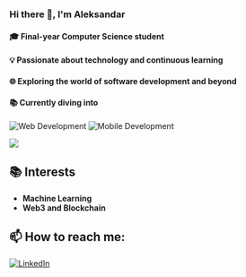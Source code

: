 ### Hi there 👋, I'm Aleksandar

#### 🎓 Final-year Computer Science student

#### 💡 Passionate about technology and continuous learning

#### 🌐 Exploring the world of software development and beyond

#### 📚 Currently diving into 
<p>
  <img src="https://img.shields.io/badge/Web%20Development-yellow?style=for-the-badge" alt="Web Development"/>
  <img src="https://img.shields.io/badge/Mobile%20Development-green?style=for-the-badge" alt="Mobile Development"/>
</p>


![](https://github-readme-stats.vercel.app/api/top-langs/?username=aleksandardrljaca&layout=compact)

## 📚 Interests
- **Machine Learning**
- **Web3 and Blockchain**

## 📫 How to reach me:
<a href="https://www.linkedin.com/in/aleksandardrljaca"><img src="https://img.shields.io/badge/LinkedIn%20-blue?style=for-the-badge" alt="LinkedIn"/></a>

